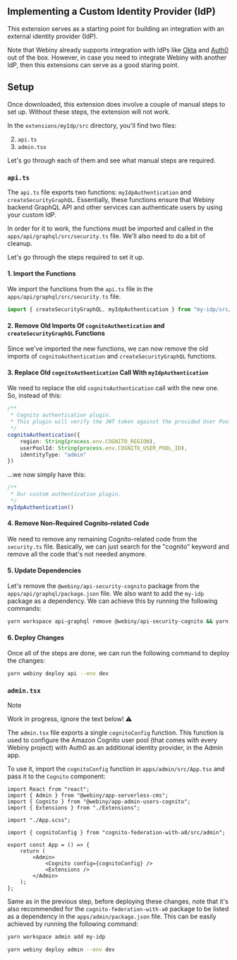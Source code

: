 ## Implementing a Custom Identity Provider (IdP)

This extension serves as a starting point for building an integration with an external identity provider (IdP). 

Note that Webiny already supports integration with IdPs like [Okta](https://www.webiny.com/docs/enterprise/okta-integration) and [Auth0](https://www.webiny.com/docs/enterprise/auth0-integration) out of the box. However, in case you need to integrate Webiny with another IdP, then this extensions can serve as a good staring point.

## Setup

Once downloaded, this extension does involve a couple of manual steps to set up. Without these steps, the extension will not work.

In the `extensions/myIdp/src` directory, you'll find two files:

2. `api.ts`
3. `admin.tsx`

Let's go through each of them and see what manual steps are required.

### `api.ts`

The `api.ts` file exports two functions: `myIdpAuthentication` and `createSecurityGraphQL`. Essentially, these functions ensure that Webiny backend GraphQL API and other services can authenticate users by using your custom IdP.

In order for it to work, the functions must be imported and called in the `apps/api/graphql/src/security.ts` file. We'll also need to do a bit of cleanup. 

Let's go through the steps required to set it up.

#### 1. Import the Functions

We import the functions from the `api.ts` file in the `apps/api/graphql/src/security.ts` file. 

```ts
import { createSecurityGraphQL, myIdpAuthentication } from "my-idp/src/api";
```

#### 2. Remove Old Imports Of `cognitoAuthentication` and `createSecurityGraphQL` Functions

Since we've imported the new functions, we can now remove the old imports of `cognitoAuthentication` and `createSecurityGraphQL` functions.

#### 3. Replace Old `cognitoAuthentication` Call With `myIdpAuthentication`

We need to replace the old `cognitoAuthentication` call with the new one. So, instead of this:

```ts
/**
 * Cognito authentication plugin.
 * This plugin will verify the JWT token against the provided User Pool.
 */
cognitoAuthentication({
    region: String(process.env.COGNITO_REGION),
    userPoolId: String(process.env.COGNITO_USER_POOL_ID),
    identityType: "admin"
})
```

...we now simply have this:

```ts
/**
 * Our custom authentication plugin.
 */
myIdpAuthentication()
```

#### 4. Remove Non-Required Cognito-related Code
We need to remove any remaining Cognito-related code from the `security.ts` file. Basically, we can just search for the "cognito" keyword and remove all the code that's not needed anymore.

#### 5. Update Dependencies
Let's remove the `@webiny/api-security-cognito` package from the `apps/api/graphql/package.json` file. We also want to add the `my-idp` package as a dependency. We can achieve this by running the following commands:

```bash
yarn workspace api-graphql remove @webiny/api-security-cognito && yarn workspace api-graphql add my-idp
```

#### 6. Deploy Changes
Once all of the steps are done, we can run the following command to deploy the changes:

```bash
yarn webiny deploy api --env dev
```

### `admin.tsx`

> [!NOTE]
> Work in progress, ignore the text below! ⚠️

The `admin.tsx` file exports a single `cognitoConfig` function. This function is used to configure the Amazon Cognito user pool (that comes with every Webiny project) with Auth0 as an additional identity provider, in the Admin app.

To use it, import the `cognitoConfig` function in `apps/admin/src/App.tsx` and pass it to the `Cognito` component:

```tsx
import React from "react";
import { Admin } from "@webiny/app-serverless-cms";
import { Cognito } from "@webiny/app-admin-users-cognito";
import { Extensions } from "./Extensions";

import "./App.scss";

import { cognitoConfig } from "cognito-federation-with-a0/src/admin";

export const App = () => {
    return (
        <Admin>
            <Cognito config={cognitoConfig} />
            <Extensions />
        </Admin>
    );
};
```

Same as in the previous step, before deploying these changes, note that it's also recommended for the `cognito-federation-with-a0` package to be listed as a  dependency in the `apps/admin/package.json` file. This can be easily achieved by running the following command:

```bash
yarn workspace admin add my-idp
```

```bash
yarn webiny deploy admin --env dev
```